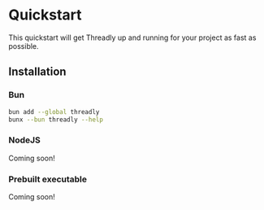 # Quickstart

This quickstart will get Threadly up and running for your project as fast as possible.

## Installation

### Bun

```bash
bun add --global threadly
bunx --bun threadly --help
```

### NodeJS

Coming soon!

### Prebuilt executable

Coming soon!